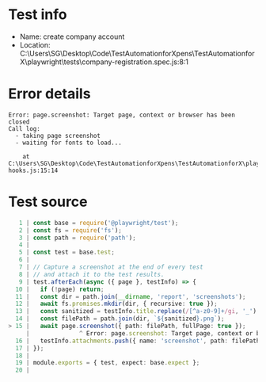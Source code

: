 # Test info

- Name: create company account
- Location: C:\Users\SG\Desktop\Code\TestAutomationforXpens\TestAutomationforX\playwright\tests\company-registration.spec.js:8:1

# Error details

```
Error: page.screenshot: Target page, context or browser has been closed
Call log:
  - taking page screenshot
  - waiting for fonts to load...

    at C:\Users\SG\Desktop\Code\TestAutomationforXpens\TestAutomationforX\playwright\test-hooks.js:15:14
```

# Test source

```ts
   1 | const base = require('@playwright/test');
   2 | const fs = require('fs');
   3 | const path = require('path');
   4 |
   5 | const test = base.test;
   6 |
   7 | // Capture a screenshot at the end of every test
   8 | // and attach it to the test results.
   9 | test.afterEach(async ({ page }, testInfo) => {
  10 |   if (!page) return;
  11 |   const dir = path.join(__dirname, 'report', 'screenshots');
  12 |   await fs.promises.mkdir(dir, { recursive: true });
  13 |   const sanitized = testInfo.title.replace(/[^a-z0-9]+/gi, '_').toLowerCase();
  14 |   const filePath = path.join(dir, `${sanitized}.png`);
> 15 |   await page.screenshot({ path: filePath, fullPage: true });
     |              ^ Error: page.screenshot: Target page, context or browser has been closed
  16 |   testInfo.attachments.push({ name: 'screenshot', path: filePath, contentType: 'image/png' });
  17 | });
  18 |
  19 | module.exports = { test, expect: base.expect };
  20 |
```